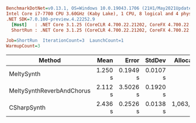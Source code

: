 ``` ini

BenchmarkDotNet=v0.13.1, OS=Windows 10.0.19043.1706 (21H1/May2021Update)
Intel Core i7-7700 CPU 3.60GHz (Kaby Lake), 1 CPU, 8 logical and 4 physical cores
.NET SDK=7.0.100-preview.4.22252.9
  [Host]   : .NET Core 3.1.25 (CoreCLR 4.700.22.21202, CoreFX 4.700.22.21303), X64 RyuJIT
  ShortRun : .NET Core 3.1.25 (CoreCLR 4.700.22.21202, CoreFX 4.700.22.21303), X64 RyuJIT

Job=ShortRun  IterationCount=3  LaunchCount=1  
WarmupCount=3  

```
|                    Method |    Mean |    Error |   StdDev |   Allocated |
|-------------------------- |--------:|---------:|---------:|------------:|
|                MeltySynth | 1.250 s | 0.1949 s | 0.0107 s |           - |
| MeltySynthReverbAndChorus | 2.112 s | 3.5026 s | 0.1920 s |           - |
|               CSharpSynth | 2.436 s | 0.2526 s | 0.0138 s | 1,063,944 B |
